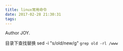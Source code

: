 ```yaml
---
title: linux常用命令
date: 2017-02-28 21:30:31
tags:
---
```


Author JOY.
<!-- excerpt -->

目录下查找替换
sed -i "s/old/new/g" `grep old -rl /www`
